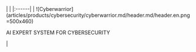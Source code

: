 <div class="product-header" markdown="1">
|   |
|:------|
| ![Cyberwarrior](articles/products/cybersecurity/cyberwarrior.md/header.md/header.en.png =500x460) <p>AI EXPERT SYSTEM FOR CYBERSECURITY</p> |
</div>